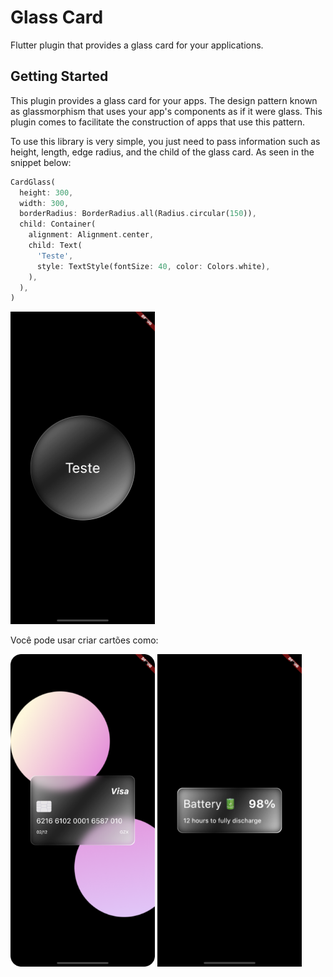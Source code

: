 # Glass Card

Flutter plugin that provides a glass card for your applications.

## Getting Started

This plugin provides a glass card for your apps. The design pattern known as glassmorphism that uses your app's components as if it were glass. This plugin comes to facilitate the construction of apps that use this pattern.

To use this library is very simple, you just need to pass information such as height, length, edge radius, and the child of the glass card. As seen in the snippet below:

```dart
CardGlass(
  height: 300,
  width: 300,
  borderRadius: BorderRadius.all(Radius.circular(150)),
  child: Container(
    alignment: Alignment.center,
    child: Text(
      'Teste',
      style: TextStyle(fontSize: 40, color: Colors.white),
    ),
  ),
)
```
<img src="docs/card_circle.png" alt="glass card circle" height="500">

Você pode usar criar cartões como:

<img src="docs/card_credit.png" alt="glass card credit" height="500">
<img src="docs/card_battery.png" alt="glass card credit" height="500">
